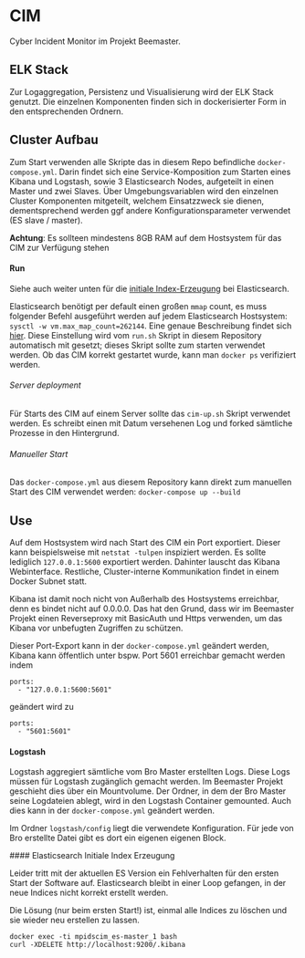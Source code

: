 # CIM

Cyber Incident Monitor im Projekt Beemaster.

## ELK Stack

Zur Logaggregation, Persistenz und Visualisierung wird der ELK Stack genutzt. Die einzelnen Komponenten finden sich in dockerisierter Form in den entsprechenden Ordnern.

## Cluster Aufbau

Zum Start verwenden alle Skripte das in diesem Repo befindliche `docker-compose.yml`. Darin findet sich eine Service-Komposition zum Starten eines Kibana und Logstash, sowie 3 Elasticsearch Nodes, aufgeteilt in einen Master und zwei Slaves. Über Umgebungsvariablen wird den einzelnen Cluster Komponenten mitgeteilt, welchem Einsatzzweck sie dienen, dementsprechend werden ggf andere Konfigurationsparameter verwendet (ES slave / master).

**Achtung**: Es sollteen mindestens 8GB RAM auf dem Hostsystem für das CIM zur Verfügung stehen


#### Run

Siehe auch weiter unten für die [initiale Index-Erzeugung](#init_es) bei Elasticsearch.

Elasticsearch benötigt per default einen großen ``mmap`` count, es muss folgender Befehl ausgeführt werden auf jedem Elasticsearch Hostsystem: `sysctl -w vm.max_map_count=262144`. Eine genaue Beschreibung findet sich [hier](https://www.elastic.co/guide/en/elasticsearch/reference/current/vm-max-map-count.html). Diese Einstellung wird vom `run.sh` Skript in diesem Repository automatisch mit gesetzt; dieses Skript sollte zum starten verwendet werden. Ob das CIM korrekt gestartet wurde, kann man `docker ps` verifiziert werden.

###### Server deployment

Für Starts des CIM auf einem Server sollte das `cim-up.sh` Skript verwendet werden. Es schreibt einen mit Datum versehenen Log und forked sämtliche Prozesse in den Hintergrund.

###### Manueller Start

Das `docker-compose.yml` aus diesem Repository kann direkt zum manuellen Start des CIM verwendet werden: `docker-compose up --build`


## Use

Auf dem Hostsystem wird nach Start des CIM ein Port exportiert. Dieser kann beispielsweise mit `netstat -tulpen` inspiziert werden. Es sollte lediglich `127.0.0.1:5600` exportiert werden. Dahinter lauscht das Kibana Webinterface. Restliche, Cluster-interne Kommunikation findet in einem Docker Subnet statt.

Kibana ist damit noch nicht von Außerhalb des Hostsystems erreichbar, denn es bindet nicht auf 0.0.0.0. Das hat den Grund, dass wir im Beemaster Projekt einen Reverseproxy mit BasicAuth und Https verwenden, um das Kibana vor unbefugten Zugriffen zu schützen. 

Dieser Port-Export kann in der `docker-compose.yml` geändert werden, Kibana kann öffentlich unter bspw. Port 5601 erreichbar gemacht werden indem 
```
ports:
  - "127.0.0.1:5600:5601"
```
geändert wird zu
```
ports:
  - "5601:5601"
```


#### Logstash

Logstash aggregiert sämtliche vom Bro Master erstellten Logs. Diese Logs müssen für Logstash zugänglich gemacht werden. Im Beemaster Projekt geschieht dies über ein Mountvolume. Der Ordner, in dem der Bro Master seine Logdateien ablegt, wird in den Logstash Container gemounted. Auch dies kann in der `docker-compose.yml` geändert werden.

Im Ordner `logstash/config` liegt die verwendete Konfiguration. Für jede von Bro erstellte Datei gibt es dort ein eigenen eigenen Block.

<a name="init_es"/>
#### Elasticsearch Initiale Index Erzeugung

Leider tritt mit der aktuellen ES Version ein Fehlverhalten für den ersten Start der Software auf. Elasticsearch bleibt in einer Loop gefangen, in der neue Indices nicht korrekt erstellt werden.

Die Lösung (nur beim ersten Start!) ist, einmal alle Indices zu löschen und sie wieder neu erstellen zu lassen.

```
docker exec -ti mpidscim_es-master_1 bash
curl -XDELETE http://localhost:9200/.kibana
```
